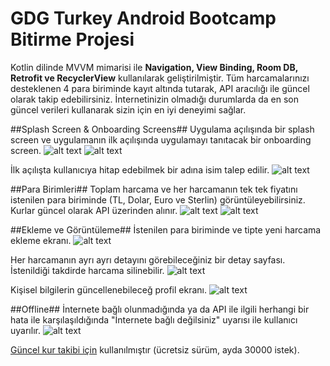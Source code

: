 # GDG Turkey Android Bootcamp Bitirme Projesi
Kotlin dilinde MVVM mimarisi ile **Navigation, View Binding, Room DB, Retrofit ve RecyclerView** kullanılarak geliştirilmiştir. Tüm harcamalarınızı desteklenen 4 para biriminde kayıt altında tutarak, API aracılığı ile güncel olarak takip edebilirsiniz. İnternetinizin olmadığı durumlarda da en son güncel verileri kullanarak sizin için en iyi deneyimi sağlar.

##Splash Screen & Onboarding Screens##
Uygulama açılışında bir splash screen ve uygulamanın ilk açılışında uygulamayı tanıtacak bir onboarding screen.
![alt text](images/splash_screen.jpg)
![alt text](images/onboarding_1.jpg)

İlk açılışta kullanıcıya hitap edebilmek bir adına isim talep edilir.
![alt text](images/onboarding_3.jpg)

##Para Birimleri##
Toplam harcama ve her harcamanın tek tek fiyatını istenilen para biriminde (TL, Dolar, Euro ve Sterlin) görüntüleyebilirsiniz. Kurlar güncel olarak API üzerinden alınır.
![alt text](images/home_tl.jpg)
![alt text](images/home_euro.jpg)

##Ekleme ve Görüntüleme##
İstenilen para biriminde ve tipte yeni harcama ekleme ekranı.
![alt text](images/create_screen.jpg)

Her harcamanın ayrı ayrı detayını görebileceğiniz bir detay sayfası. İstenildiği takdirde harcama silinebilir.
![alt text](images/detail_screen.jpg)

Kişisel bilgilerin güncellenebileceğ profil ekranı.
![alt text](images/profile_screen.jpg)

##Offline##
İnternete bağlı olunmadığında ya da API ile ilgili herhangi bir hata ile karşılaşıldığında "İnternete bağlı değilsiniz" uyarısı ile kullanıcı uyarılır.
![alt text](images/no_connection.jpg)

[Güncel kur takibi için](https://www.exchangerate-api.com/) kullanılmıştır (ücretsiz sürüm, ayda 30000 istek).
